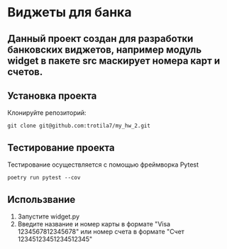 # Виджеты для банка

## Данный проект создан для разработки банковских виджетов, например модуль widget в пакете src маскирует номера карт и счетов.

## Установка проекта
Клонируйте репозиторий:
```
git clone git@github.com:trotila7/my_hw_2.git
```

## Тестирование проекта 
Тестирование осуществляется с помощью фреймворка Pytest
```
poetry run pytest --cov
```
## Использвание
1. Запустите widget.py
2. Введите название и номер карты в формате "Visa 1234567812345678" или номер счета в формате "Счет 12345123451234512345"

